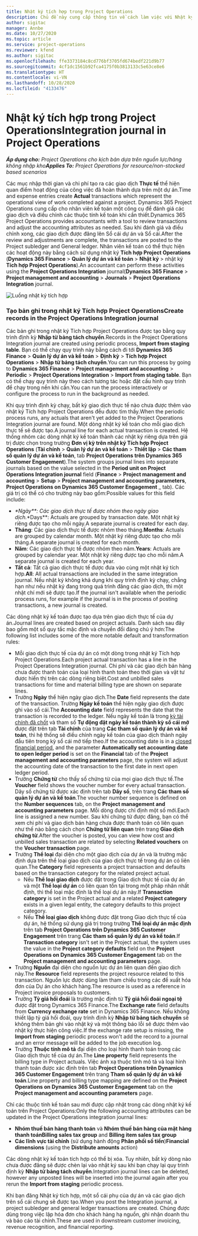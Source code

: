 ```yaml
---
title: Nhật ký tích hợp trong Project Operations
description: Chủ đề này cung cấp thông tin về cách làm việc với Nhật ký tích hợp trong Project Operations.
author: sigitac
manager: Annbe
ms.date: 10/27/2020
ms.topic: article
ms.service: project-operations
ms.reviewer: kfend
ms.author: sigitac
ms.openlocfilehash: ffe3373184c8cd776bf3705fd674bedf221d9b77
ms.sourcegitcommit: 4cf1dc1561b92fca4175f0b3813133c5e63ce8e6
ms.translationtype: HT
ms.contentlocale: vi-VN
ms.lasthandoff: 10/28/2020
ms.locfileid: "4133476"
---
```

# <a name="integration-journal-in-project-operations"></a><span data-ttu-id="b8c4c-103">Nhật ký tích hợp trong Project Operations</span><span class="sxs-lookup"><span data-stu-id="b8c4c-103">Integration journal in Project Operations</span></span>

<span data-ttu-id="b8c4c-104">_**Áp dụng cho:** Project Operations cho kịch bản dựa trên nguồn lực/hàng không nhập kho_</span><span class="sxs-lookup"><span data-stu-id="b8c4c-104">_**Applies To:** Project Operations for resource/non-stocked based scenarios_</span></span>

<span data-ttu-id="b8c4c-105">Các mục nhập thời gian và chi phí tạo ra các giao dịch **Thực tế** thể hiện quan điểm hoạt động của công việc đã hoàn thành dựa trên một dự án.</span><span class="sxs-lookup"><span data-stu-id="b8c4c-105">Time and expense entries create **Actual** transactions which represent the operational view of work completed against a project.</span></span> <span data-ttu-id="b8c4c-106">Dynamics 365 Project Operations cung cấp cho nhân viên kế toán một công cụ để đánh giá các giao dịch và điều chỉnh các thuộc tính kế toán khi cần thiết.</span><span class="sxs-lookup"><span data-stu-id="b8c4c-106">Dynamics 365 Project Operations provides accountants with a tool to review transactions and adjust the accounting attributes as needed.</span></span> <span data-ttu-id="b8c4c-107">Sau khi đánh giá và điều chỉnh xong, các giao dịch được đăng lên Sổ cái dự án và Sổ cái.</span><span class="sxs-lookup"><span data-stu-id="b8c4c-107">After the review and adjustments are complete, the transactions are posted to the Project subledger and General ledger.</span></span> <span data-ttu-id="b8c4c-108">Nhân viên kế toán có thể thực hiện các hoạt động này bằng cách sử dụng nhật ký **Tích hợp Project Operations** (**Dynamics 365 Finance** > **Quản lý dự án và kế toán** > **Nhật ký** > nhật ký **Tích hợp Project Operations**).</span><span class="sxs-lookup"><span data-stu-id="b8c4c-108">An accountant can perform these activities using the **Project Operations Integration** journal(**Dynamics 365 Finance** > **Project management and accounting** > **Journals** > **Project Operations Integration** journal.</span></span>

![Luồng nhật ký tích hợp](./media/IntegrationJournal.png)

### <a name="create-records-in-the-project-operations-integration-journal"></a><span data-ttu-id="b8c4c-110">Tạo bản ghi trong nhật ký Tích hợp Project Operations</span><span class="sxs-lookup"><span data-stu-id="b8c4c-110">Create records in the Project Operations Integration journal</span></span>

<span data-ttu-id="b8c4c-111">Các bản ghi trong nhật ký Tích hợp Project Operations được tạo bằng quy trình định kỳ **Nhập từ bảng tách chuyển**.</span><span class="sxs-lookup"><span data-stu-id="b8c4c-111">Records in the Project Operations Integration journal are created using periodic process, **Import from staging table**.</span></span> <span data-ttu-id="b8c4c-112">Bạn có thể chạy quy trình này bằng cách đi tới **Dynamics 365 Finance** > **Quản lý dự án và kế toán** > **Định kỳ** > **Tích hợp Project Operations** > **Nhập từ bảng tách chuyển**.</span><span class="sxs-lookup"><span data-stu-id="b8c4c-112">You can run this process by going to **Dynamics 365 Finance** > **Project management and accounting** > **Periodic** > **Project Operations Integration** > **Import from staging table**.</span></span> <span data-ttu-id="b8c4c-113">Bạn có thể chạy quy trình này theo cách tương tác hoặc đặt cấu hình quy trình để chạy trong nền khi cần.</span><span class="sxs-lookup"><span data-stu-id="b8c4c-113">You can run the process interactively or configure the process to run in the background as needed.</span></span>

<span data-ttu-id="b8c4c-114">Khi quy trình định kỳ chạy, bất kỳ giao dịch thực tế nào chưa được thêm vào nhật ký Tích hợp Project Operations đều được tìm thấy.</span><span class="sxs-lookup"><span data-stu-id="b8c4c-114">When the periodic process runs, any actuals that aren't yet added to the Project Operations Integration journal are found.</span></span> <span data-ttu-id="b8c4c-115">Một dòng nhật ký kế toán cho mỗi giao dịch thực tế sẽ được tạo.</span><span class="sxs-lookup"><span data-stu-id="b8c4c-115">A journal line for each actual transaction is created.</span></span>
<span data-ttu-id="b8c4c-116">Hệ thống nhóm các dòng nhật ký kế toán thành các nhật ký riêng dựa trên giá trị được chọn trong trường **Đơn vị kỳ trên nhật ký Tích hợp Project Operations** (**Tài chính** > **Quản lý dự án và kế toán** > **Thiết lập** > **Các tham số quản lý dự án và kế toán**, tab **Project Operations trên Dynamics 365 Customer Engagement**).</span><span class="sxs-lookup"><span data-stu-id="b8c4c-116">The system groups journal lines into separate journals based on the value selected in the **Period unit on Project Operations Integration journal** field (**Finance** > **Project management and accounting** > **Setup** > **Project management and accounting parameters**, **Project Operations on Dynamics 365 Customer Engagement** _ tab).</span></span> <span data-ttu-id="b8c4c-117">Các giá trị có thể có cho trường này bao gồm:</span><span class="sxs-lookup"><span data-stu-id="b8c4c-117">Possible values for this field include:</span></span>

  - <span data-ttu-id="b8c4c-118">_\*Ngày\*\*: Các giao dịch thực tế được nhóm theo ngày giao dịch.</span><span class="sxs-lookup"><span data-stu-id="b8c4c-118">_\*Days\*\*: Actuals are grouped by transaction date.</span></span> <span data-ttu-id="b8c4c-119">Một nhật ký riêng được tạo cho mỗi ngày.</span><span class="sxs-lookup"><span data-stu-id="b8c4c-119">A separate journal is created for each day.</span></span>
  - <span data-ttu-id="b8c4c-120">**Tháng**: Các giao dịch thực tế được nhóm theo tháng.</span><span class="sxs-lookup"><span data-stu-id="b8c4c-120">**Months**: Actuals are grouped by calendar month.</span></span> <span data-ttu-id="b8c4c-121">Một nhật ký riêng được tạo cho mỗi tháng.</span><span class="sxs-lookup"><span data-stu-id="b8c4c-121">A separate journal is created for each month.</span></span>
  - <span data-ttu-id="b8c4c-122">**Năm**: Các giao dịch thực tế được nhóm theo năm.</span><span class="sxs-lookup"><span data-stu-id="b8c4c-122">**Years**: Actuals are grouped by calendar year.</span></span> <span data-ttu-id="b8c4c-123">Một nhật ký riêng được tạo cho mỗi năm.</span><span class="sxs-lookup"><span data-stu-id="b8c4c-123">A separate journal is created for each year.</span></span>
  - <span data-ttu-id="b8c4c-124">**Tất cả**: Tất cả giao dịch thực tế được đưa vào cùng một nhật ký tích hợp.</span><span class="sxs-lookup"><span data-stu-id="b8c4c-124">**All**: All actual transactions are included in the same integration journal.</span></span> <span data-ttu-id="b8c4c-125">Nếu nhật ký không khả dụng khi quy trình định kỳ chạy, chẳng hạn như nếu nhật ký đang trong quá trình đăng các giao dịch, thì một nhật chí mới sẽ được tạo.</span><span class="sxs-lookup"><span data-stu-id="b8c4c-125">If the journal isn't available when the periodic process runs, for example if the journal is in the process of posting transactions, a new journal is created.</span></span>

<span data-ttu-id="b8c4c-126">Các dòng nhật ký kế toán được tạo dựa trên giao dịch thực tế của dự án.</span><span class="sxs-lookup"><span data-stu-id="b8c4c-126">Journal lines are created based on project actuals.</span></span> <span data-ttu-id="b8c4c-127">Danh sách sau đây bao gồm một số quy tắc mặc định và chuyển đổi đáng chú ý hơn:</span><span class="sxs-lookup"><span data-stu-id="b8c4c-127">The following list includes some of the more notable default and transformation rules:</span></span>

  - <span data-ttu-id="b8c4c-128">Mỗi giao dịch thực tế của dự án có một dòng trong nhật ký Tích hợp Project Operations.</span><span class="sxs-lookup"><span data-stu-id="b8c4c-128">Each project actual transaction has a line in the Project Operations Integration journal.</span></span> <span data-ttu-id="b8c4c-129">Chi phí và các giao dịch bán hàng chưa được thanh toán của loại hình thanh toán theo thời gian và vật tư được hiển thị trên các dòng riêng biệt.</span><span class="sxs-lookup"><span data-stu-id="b8c4c-129">Cost and unbilled sales transactions for time and material billing type are shown on separate lines.</span></span>
  - <span data-ttu-id="b8c4c-130">Trường **Ngày** thể hiện ngày giao dịch.</span><span class="sxs-lookup"><span data-stu-id="b8c4c-130">The **Date** field represents the date of the transaction.</span></span> <span data-ttu-id="b8c4c-131">Trường **Ngày kế toán** thể hiện ngày giao dịch được ghi vào sổ cái.</span><span class="sxs-lookup"><span data-stu-id="b8c4c-131">The **Accounting date** field represents the date that the transaction is recorded to the ledger.</span></span> <span data-ttu-id="b8c4c-132">Nếu ngày kế toán là trong [kỳ tài chính đã chốt](https://docs.microsoft.com/dynamics365/finance/general-ledger/close-general-ledger-at-period-end) và tham số **Tự động đặt ngày kế toán thành kỳ sổ cái mở** được đặt trên tab **Tài chính** của trang **Các tham số quản lý dự án và kế toán**, thì hệ thống sẽ điều chỉnh ngày kế toán của giao dịch thành ngày đầu tiên trong kỳ sổ cái mở tiếp theo.</span><span class="sxs-lookup"><span data-stu-id="b8c4c-132">If the accounting date is in a [closed financial period](https://docs.microsoft.com/dynamics365/finance/general-ledger/close-general-ledger-at-period-end), and the parameter **Automatically set accounting date to open ledger period** is set on the **Financial** tab of the **Project management and accounting parameters** page, the system will adjust the accounting date of the transaction to the first date in next open ledger period.</span></span>
  - <span data-ttu-id="b8c4c-133">Trường **Chứng từ** cho thấy số chứng từ của mọi giao dịch thực tế.</span><span class="sxs-lookup"><span data-stu-id="b8c4c-133">The **Voucher** field shows the voucher number for every actual transaction.</span></span> <span data-ttu-id="b8c4c-134">Dãy số chứng từ được xác định trên tab **Dãy số**, trên trang **Các tham số quản lý dự án và kế toán**.</span><span class="sxs-lookup"><span data-stu-id="b8c4c-134">The voucher number sequence is defined on the **Number sequences** tab, on the **Project management and accounting parameters** page.</span></span> <span data-ttu-id="b8c4c-135">Mỗi dòng được chỉ định một số mới.</span><span class="sxs-lookup"><span data-stu-id="b8c4c-135">Each line is assigned a new number.</span></span> <span data-ttu-id="b8c4c-136">Sau khi chứng từ được đăng, bạn có thể xem chi phí và giao dịch bán hàng chưa được thanh toán có liên quan như thế nào bằng cách chọn **Chứng từ liên quan** trên trang **Giao dịch chứng từ**.</span><span class="sxs-lookup"><span data-stu-id="b8c4c-136">After the voucher is posted, you can view how cost and unbilled sales transaction are related by selecting **Related vouchers** on the **Voucher transaction** page.</span></span>
  - <span data-ttu-id="b8c4c-137">Trường **Thể loại** đại diện cho một giao dịch của dự án và là trường mặc định dựa trên thể loại giao dịch của giao dịch thực tế trong dự án có liên quan.</span><span class="sxs-lookup"><span data-stu-id="b8c4c-137">The **Category** field represents a project transaction and defaults based on the transaction category for the related project actual.</span></span>
    - <span data-ttu-id="b8c4c-138">Nếu **Thể loại giao dịch** được đặt trong Giao dịch thực tế của dự án và một **Thể loại dự án** có liên quan tồn tại trong một pháp nhân nhất định, thì thể loại mặc định là thể loại dự án này.</span><span class="sxs-lookup"><span data-stu-id="b8c4c-138">If **Transaction category** is set in the Project actual and a related **Project category** exists in a given legal entity, the category defaults to this project category.</span></span>
    - <span data-ttu-id="b8c4c-139">Nếu **Thể loại giao dịch** không được đặt trong Giao dịch thực tế của dự án, hệ thống sử dụng giá trị trong trường **Thể loại dự án mặc định** trên tab **Project Operations trên Dynamics 365 Customer Engagement** trên trang **Các tham số quản lý dự án và kế toán**.</span><span class="sxs-lookup"><span data-stu-id="b8c4c-139">If **Transaction category** isn't set in the Project actual, the system uses the value in the **Project category defaults** field on the **Project Operations on Dynamics 365 Customer Engagement** tab on the **Project management and accounting parameters** page.</span></span>
  - <span data-ttu-id="b8c4c-140">Trường **Nguồn** đại diện cho nguồn lực dự án liên quan đến giao dịch này.</span><span class="sxs-lookup"><span data-stu-id="b8c4c-140">The **Resource** field represents the project resource related to this transaction.</span></span> <span data-ttu-id="b8c4c-141">Nguồn lực được dùng làm tham chiếu trong các đề xuất hóa đơn của Dự án cho khách hàng.</span><span class="sxs-lookup"><span data-stu-id="b8c4c-141">The resource is used as a reference in Project invoice proposals to customers.</span></span>
  - <span data-ttu-id="b8c4c-142">Trường **Tỷ giá hối đoái** là trường mặc định từ **Tỷ giá hối đoái ngoại tệ** được đặt trong Dynamics 365 Finance.</span><span class="sxs-lookup"><span data-stu-id="b8c4c-142">The **Exchange rate** field defaults from **Currency exchange rate** set in Dynamics 365 Finance.</span></span> <span data-ttu-id="b8c4c-143">Nếu không thiết lập tỷ giá hối đoái, quy trình định kỳ **Nhập từ bảng tách chuyển** sẽ không thêm bản ghi vào nhật ký và một thông báo lỗi sẽ được thêm vào nhật ký thực hiện công việc.</span><span class="sxs-lookup"><span data-stu-id="b8c4c-143">If the exchange rate setup is missing, the **Import from staging** periodic process won't add the record to a journal and an error message will be added to the job execution log.</span></span>
  - <span data-ttu-id="b8c4c-144">Trường **Thuộc tính mô tả** đại diện cho loại hình thanh toán trong các Giao dịch thực tế của dự án.</span><span class="sxs-lookup"><span data-stu-id="b8c4c-144">The **Line property** field represents the billing type in Project actuals.</span></span> <span data-ttu-id="b8c4c-145">Việc ánh xạ thuộc tính mô tả và loại hình thanh toán được xác định trên tab **Project Operations trên Dynamics 365 Customer Engagement** trên trang **Tham số quản lý dự án và kế toán**.</span><span class="sxs-lookup"><span data-stu-id="b8c4c-145">Line property and billing type mapping are defined on the **Project Operations on Dynamics 365 Customer Engagement** tab on the **Project management and accounting parameters** page.</span></span>

<span data-ttu-id="b8c4c-146">Chỉ các thuộc tính kế toán sau mới được cập nhật trong các dòng nhật ký kế toán trên Project Operations:</span><span class="sxs-lookup"><span data-stu-id="b8c4c-146">Only the following accounting attributes can be updated in the Project Operations integration journal lines:</span></span>

- <span data-ttu-id="b8c4c-147">**Nhóm thuế bán hàng thanh toán** và **Nhóm thuế bán hàng của mặt hàng thanh toán**</span><span class="sxs-lookup"><span data-stu-id="b8c4c-147">**Billing sales tax group** and **Billing item sales tax group**</span></span>
- <span data-ttu-id="b8c4c-148">**Các lĩnh vực tài chính** (sử dụng hành động **Phân phối số tiền**)</span><span class="sxs-lookup"><span data-stu-id="b8c4c-148">**Financial dimensions** (using the **Distribute amounts** action)</span></span>

<span data-ttu-id="b8c4c-149">Các dòng nhật ký kế toán tích hợp có thể bị xóa. Tuy nhiên, bất kỳ dòng nào chưa được đăng sẽ được chèn lại vào nhật ký sau khi bạn chạy lại quy trình định kỳ **Nhập từ bảng tách chuyển**.</span><span class="sxs-lookup"><span data-stu-id="b8c4c-149">Integration journal lines can be deleted, however any unposted lines will be inserted into the journal again after you rerun the **Import from staging** periodic process.</span></span>

<span data-ttu-id="b8c4c-150">Khi bạn đăng Nhật ký tích hợp, một sổ cái phụ của dự án và các giao dịch trên sổ cái chung sẽ được tạo.</span><span class="sxs-lookup"><span data-stu-id="b8c4c-150">When you post the Integration journal, a project subledger and general ledger transactions are created.</span></span> <span data-ttu-id="b8c4c-151">Chúng được dùng trong việc lập hóa đơn cho khách hàng hạ nguồn, ghi nhận doanh thu và báo cáo tài chính.</span><span class="sxs-lookup"><span data-stu-id="b8c4c-151">These are used in downstream customer invoicing, revenue recognition, and financial reporting.</span></span>
